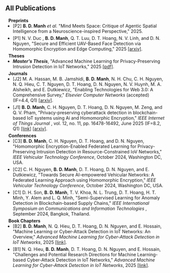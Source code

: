 ## All Publications <a id="all-pub"></a>
<!-- **************************************** Preprint start here **************************************** -->
<h4 style="margin:0 10px 0;"> Preprints</h4>
<ul style="margin:0 0 5px;">
<li><a><autocolor>
[P2] <strong>B. D. Manh</strong> <i>et al.</i> "Mind Meets Space: Critique of Agentic Spatial Intelligence from a Neuroscience-inspired Perspective," 2025.
</autocolor></a></li>
</ul>
<ul style="margin:0 0 5px;">
<li><a><autocolor>
[P1] N. V. Duc , <strong>B. D. Manh</strong>, Q. T. Luu, D. T. Hoang, N. V. Linh, and D. N. Nguyen, "Secure and Efficient UAV-Based Face Detection via Homomorphic Encryption and Edge Computing," 2025 <a href="https://arxiv.org/pdf/2507.09860"> [arxiv]</a>.
</autocolor></a></li>
</ul>

<!-- **************************************** Thesis start here **************************************** -->
<h4 style="margin:0 10px 0;"> Theses</h4>
<ul style="margin:0 0 5px;">
<li><a><autocolor>
<strong><i>Master's Thesis</i></strong>, "Advanced Machine Learning for Privacy-Preserving Intrusion Detection in IoT Networks," 2025 <a href="https://opus.lib.uts.edu.au/bitstream/10453/188070/1/thesis.pdf"> [pdf]</a>.
</autocolor></a></li>
</ul>

<!-- **************************************** Journal start here **************************************** -->
<h4 style="margin:0 10px 0;"> Journals</h4>
<ul style="margin:0 0 5px;">
<li><a><autocolor>
[J2] M. A. Hassan,  M. B. Jamshidi, <strong>B. D. Manh</strong>,  N. H. Chu, C. H. Nguyen, N. Q. Hieu,  C. T. Nguyen, D. T. Hoang, D. N. Nguyen, N. V. Huynh, M. A. Alsheikh, and E. Dutkiewicz, "Enabling Technologies for Web 3.0: A Comprehensive Survey," <i>Elsevier Computer Networks</i> (accepted) (IF=4.4, Q1) <a href="https://arxiv.org/abs/2401.10901"> [arxiv]</a>.
</autocolor></a></li>
</ul>

<ul style="margin:0 0 5px;">
<li><a><autocolor>
[J1] <strong>B. D. Manh</strong>, C. H. Nguyen, D. T. Hoang, D. N. Nguyen, M. Zeng, and Q. V. Pham, "Privacy-preserving cyberattack detection in blockchain-based IoT systems using Ai and Homomorphic Encryption," <i>IEEE Internet of Things Journal </i>, vol. 12, no. 11, pp. 16478-16492, June 2025 (IF=8.2, Q1) <a href="https://ieeexplore.ieee.org/abstract/document/10856250"> [link]</a> <a href="https://arxiv.org/pdf/2412.13522"> [arxiv]</a>.
</autocolor></a></li>
</ul>

<!-- **************************************** Conference start here **************************************** -->

<h4 style="margin:0 10px 0;"> Conferences</h4>

<ul style="margin:0 0 5px;">
<li><a><autocolor>
[C3] <strong>B. D. Manh</strong>, C. H. Nguyen, D. T. Hoang, and D. N. Nguyen, "Homomorphic Encryption-Enabled Federated Learning for Privacy-Preserving Intrusion Detection in Resource-Constrained IoV Networks,"  <i>IEEE Vehicular Technology Conference</i>, October 2024, Washington DC, USA.
</autocolor></a></li>
</ul>

<ul style="margin:0 0 5px;">
<li><a><autocolor>
[C2] C. H. Nguyen, <strong>B. D. Manh</strong>, D. T. Hoang, D. N. Nguyen, and E. Dutkiewicz, "Towards Secure AI-empowered Vehicular Networks: A Federated Learning Approach using Homomorphic Encryption,"  <i>IEEE Vehicular Technology Conference</i>, October 2024, Washington DC, USA.
</autocolor></a></li>
</ul>

<ul style="margin:0 0 5px;">
<li><a><autocolor>
[C1] D. H. Son, <strong>B. D. Manh</strong>, T. V. Khoa, N. L. Trung, D. T. Hoang, H. T. Minh, Y. Alem and L. Q. Minh, "Semi-Supervised Learning for Anomaly Detection in Blockchain-based Supply Chains," <i>IEEE International Symposium on Communications and Information Technologies </i>, September 2024, Bangkok, Thailand.
</autocolor></a></li>
</ul>
<!-- **************************************** Books start here **************************************** -->

<h4 style="margin:0 10px 0;"> Book Chapters</h4>

<ul style="margin:0 0 5px;">
<li><a><autocolor>
[B2] <strong>B. D. Manh</strong>, N. Q. Hieu, D. T. Hoang, D. N. Nguyen, and E. Hossain, "Machine Learning or Cyber-Attack Detection in IoT Networks: An Overview," <i>Advanced Machine Learning for Cyber-Attack Detection in IoT Networks</i>, 2025 <a href="https://www.sciencedirect.com/science/article/abs/pii/B9780443290329000063"> [link]</a>.
</autocolor></a></li>
</ul>

<ul style="margin:0 0 5px;">
<li><a><autocolor>
[B1] N. Q. Hieu, <strong>B. D. Manh</strong>, D. T. Hoang, D. N. Nguyen, and E. Hossain, "Challenges and Potential Research Directions for Machine Learning-based Cyber-Attack Detection in IoT Networks," <i>Advanced Machine Learning for Cyber-Attack Detection in IoT Networks</i>, 2025 <a href="https://www.sciencedirect.com/science/article/abs/pii/B978044329032900018X"> [link]</a>.
</autocolor></a></li>
</ul>
